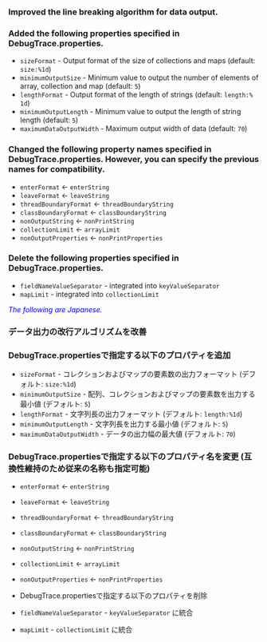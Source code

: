 ### Improved the line breaking algorithm for data output.

### Added the following properties specified in DebugTrace.properties.
* `sizeFormat` - Output format of the size of collections and maps (default: `size:%1d`)
* `minimumOutputSize` - Minimum value to output the number of elements of array, collection and map (default: `5`)
* `lengthFormat` - Output format of the length of strings (default: `length:% 1d`)
* `minimumOutputLength` - Minimum value to output the length of string length (default: `5`)
* `maximumDataOutputWidth` - Maximum output width of data (default: `70`)

### Changed the following property names specified in DebugTrace.properties. However, you can specify the previous names for compatibility.
* `enterFormat` <- `enterString`
* `leaveFormat` <- `leaveString`
* `threadBoundaryFormat` <- `threadBoundaryString`
* `classBoundaryFormat` <- `classBoundaryString`
* `nonOutputString` <- `nonPrintString`
* `collectionLimit` <- `arrayLimit`
* `nonOutputProperties` <- `nonPrintProperties`

### Delete the following properties specified in DebugTrace.properties.
* `fieldNameValueSeparator` - integrated into `keyValueSeparator`
* `mapLimit` - integrated into `collectionLimit`

<font color="blue">*The following are Japanese.*</font>

### データ出力の改行アルゴリズムを改善

### DebugTrace.propertiesで指定する以下のプロパティを追加
* `sizeFormat` - コレクションおよびマップの要素数の出力フォーマット (デフォルト: `size:%1d`)
* `minimumOutputSize` - 配列、コレクションおよびマップの要素数を出力する最小値 (デフォルト: `5`)
* `lengthFormat` - 文字列長の出力フォーマット (デフォルト: `length:%1d`)
* `minimumOutputLength` - 文字列長を出力する最小値 (デフォルト: `5`)
* `maximumDataOutputWidth` - データの出力幅の最大値 (デフォルト: `70`)

### DebugTrace.propertiesで指定する以下のプロパティ名を変更 (互換性維持のため従来の名称も指定可能)
* `enterFormat` <- `enterString`
* `leaveFormat` <- `leaveString`
* `threadBoundaryFormat` <- `threadBoundaryString`
* `classBoundaryFormat` <- `classBoundaryString`
* `nonOutputString` <- `nonPrintString`
* `collectionLimit` <- `arrayLimit`
* `nonOutputProperties` <- `nonPrintProperties`

* DebugTrace.propertiesで指定する以下のプロパティを削除
* `fieldNameValueSeparator` - `keyValueSeparator` に統合
* `mapLimit` - `collectionLimit` に統合
